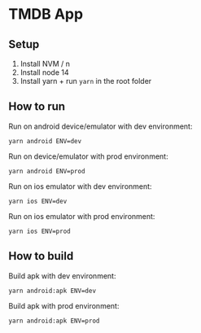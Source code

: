 # TMDB App

## Setup

1. Install NVM / n
2. Install node 14
3. Install yarn + run `yarn` in the root folder

## How to run

Run on android device/emulator with dev environment:
```
yarn android ENV=dev
```

Run on device/emulator with prod environment:
```
yarn android ENV=prod
```

Run on ios emulator with dev environment:
```
yarn ios ENV=dev
```

Run on ios emulator with prod environment:
```
yarn ios ENV=prod
```

## How to build

Build apk with dev environment:
```
yarn android:apk ENV=dev
```

Build apk with prod environment:
```
yarn android:apk ENV=prod
```
